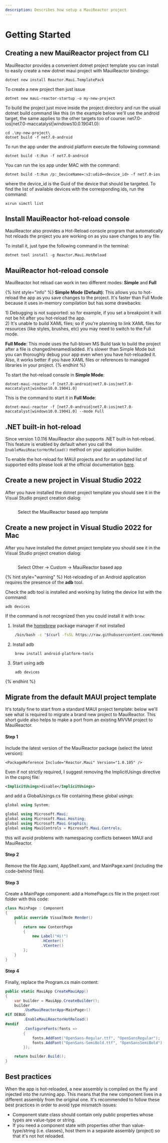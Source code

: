 ```yaml
---
description: Describes how setup a MauiReactor project
---
```


# Getting Started

## Creating a new MauiReactor project from CLI

MauiReactor provides a convenient dotnet project template you can install to easily create a new dotnet maui project with MauiReactor bindings:

```
dotnet new install Reactor.Maui.TemplatePack
```

To create a new project then just issue

```
dotnet new maui-reactor-startup -o my-new-project
```

To build the project just move inside the project directory and run the usual dotnet build command like this (in the example below we'll use the android target, the same applies to the other targets too of course: net7.0-ios|net7.0-maccatalyst|windows10.0.19041.0):

```
cd .\my-new-project\
dotnet build -f net7.0-android
```

To run the app under the android platform execute the following command:

```
dotnet build -t:Run -f net7.0-android
```

You can run the ios app under MAC with the command:

```
dotnet build -t:Run /p:_DeviceName=:v2:udid=<device_id> -f net7.0-ios
```

where the device\_id is the Guid of the device that should be targeted. To find the list of available devices with the corresponding ids, run the command:

```
xcrun simctl list
```

## Install MauiReactor hot-reload console

MauiReactor also provides a Hot-Reload console program that automatically hot reloads the project you are working on as you save changes to any file.

To install it, just type the following command in the terminal:

```
dotnet tool install -g Reactor.Maui.HotReload
```

## MauiReactor hot-reload console

MauiReactor hot reload can work in two different modes: **Simple** and **Full**

{% hint style="info" %}
**Simple Mode (Default)**: This allows you to hot-reload the app as you save changes to the project. It's faster than Full Mode because it uses in-memory compilation but has some drawbacks:

1\) Debugging is not supported: so for example, if you set a breakpoint it will not be hit after you hot-reload the app.\
2\) It's unable to build XAML files; so if you're planning to link XAML files for resources (like styles, brushes, etc) you may need to switch to the Full mode.

**Full Mode**: This mode uses the full-blown MS Build task to build the project after a file is changed/renamed/added. It's slower than Simple Mode but you can thoroughly debug your app even when you have hot-reloaded it. Also, it works better if you have XAML files or references to managed libraries in your project.
{% endhint %}

To start the hot-reload console in **Simple Mode**:

```
dotnet-maui-reactor -f [net7.0-android|net7.0-ios|net7.0-maccatalyst|windows10.0.19041.0]
```

This is the command to start it in **Full Mode**:

```
dotnet-maui-reactor -f [net7.0-android|net7.0-ios|net7.0-maccatalyst|windows10.0.19041.0] --mode Full
```

## .NET built-in hot-reload

Since version 1.0.116 MauiReactor also supports .NET built-in hot-reload. This feature is enabled by default when you call the `EnableMauiReactorHotReload()` method on your application builder.

To enable the hot-reload for MAUI projects and for an updated list of supported edits please look at the official documentation [here](https://learn.microsoft.com/en-us/visualstudio/debugger/hot-reload?view=vs-2022).

## Create a new project in Visual Studio 2022

After you have installed the dotnet project template you should see it in the Visual Studio project creation dialog:

<figure><img src=".gitbook/assets/image (4).png" alt=""><figcaption><p>Select the MauiReactor based app template</p></figcaption></figure>

## Create a new project in Visual Studio 2022 for Mac

After you have installed the dotnet project template you should see it in the Visual Studio project creation dialog:

<figure><img src=".gitbook/assets/image (3).png" alt=""><figcaption><p>Select Other -> Custom -> MauiReactor based app</p></figcaption></figure>

{% hint style="warning" %}
Hot-reloading of an Android application requires the presence of the **adb** tool.

Check the adb tool is installed and working by listing the device list with the command:

`adb devices`

If the command is not recognized then you could install it with `brew`:

1.  Install the [homebrew](http://brew.sh/) package manager if not installed

    ```bash
     /bin/bash -c "$(curl -fsSL https://raw.githubusercontent.com/Homebrew/install/master/install.sh)"
    ```
2.  Install adb

    ```
     brew install android-platform-tools
    ```
3.  Start using adb

    ```
     adb devices
    ```
{% endhint %}

## Migrate from the default MAUI project template

It's totally fine to start from a standard MAUI project template: below we'll see what is required to migrate a brand new project to MauiReactor. This short guide also helps to make a port from an existing MVVM project to MauiReactor.

#### Step 1

Include the latest version of the MauiReactor package (select the latest version):

```
<PackageReference Include="Reactor.Maui" Version="1.0.105" />
```

Even if not strictly required, I suggest removing the ImplicitUsings directive in the csproj file:

```xml
<ImplicitUsings>disable</ImplicitUsings>
```

and add a GlobalUsings.cs file containing these global usings:

```csharp
global using System;

global using Microsoft.Maui;
global using Microsoft.Maui.Hosting;
global using Microsoft.Maui.Graphics;
global using MauiControls = Microsoft.Maui.Controls;
```

this will avoid problems with namespacing conflicts between MAUI and MauiReactor.

#### Step 2

Remove the file App.xaml, AppShell.xaml, and MainPage.xaml (including the code-behind files).

#### Step 3

Create a MainPage component: add a HomePage.cs file in the project root folder with this code:

```csharp
class MainPage : Component
{
    public override VisualNode Render()
    {
        return new ContentPage
        {
            new Label("Hi!")
                .HCenter()
                .VCenter()
        };
    }
}
```

#### Step 4

Finally, replace the Program.cs main content:

```csharp
public static MauiApp CreateMauiApp()
{
    var builder = MauiApp.CreateBuilder();
    builder
        .UseMauiReactorApp<MainPage>()
#if DEBUG
        .EnableMauiReactorHotReload()
#endif
        .ConfigureFonts(fonts =>
        {
            fonts.AddFont("OpenSans-Regular.ttf", "OpenSansRegular");
            fonts.AddFont("OpenSans-SemiBold.ttf", "OpenSansSemiBold");
        });

    return builder.Build();
}
```

## Best practices

When the app is hot-reloaded, a new assembly is compiled on the fly and injected into the running app. This means that the new component lives in a different assembly from the original one. It's recommended to follow these best practices in order to avoid type mismatch issues:

* Component state class should contain only public properties whose types are value-type or string.
* If you need a component state with properties other than value-type/string (i.e. classes), host them in a separate assembly (project) so that it's not hot reloaded.
